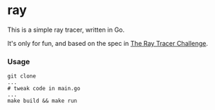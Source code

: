 # ray

This is a simple ray tracer, written in Go.

It's only for fun, and based on the spec in [The Ray Tracer Challenge](http://raytracerchallenge.com/).

### Usage

```
git clone
...
# tweak code in main.go
... 
make build && make run
```